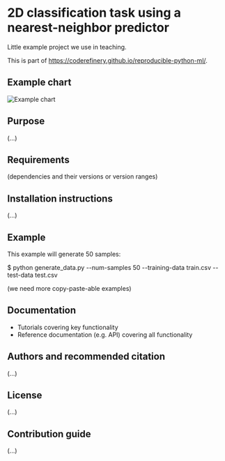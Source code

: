 # 2D classification task using a nearest-neighbor predictor

Little example project we use in teaching.

This is part of https://coderefinery.github.io/reproducible-python-ml/.


## Example chart

![Example chart](reference/chart.svg)


## Purpose

(...)


## Requirements

(dependencies and their versions or version ranges)


## Installation instructions

(...)


## Example

This example will generate 50 samples:

$ python generate_data.py --num-samples 50 --training-data train.csv --test-data test.csv

(we need more copy-paste-able examples)


## Documentation

- Tutorials covering key functionality
- Reference documentation (e.g. API) covering all functionality


## Authors and recommended citation

(...)


## License

(...)


## Contribution guide

(...)
